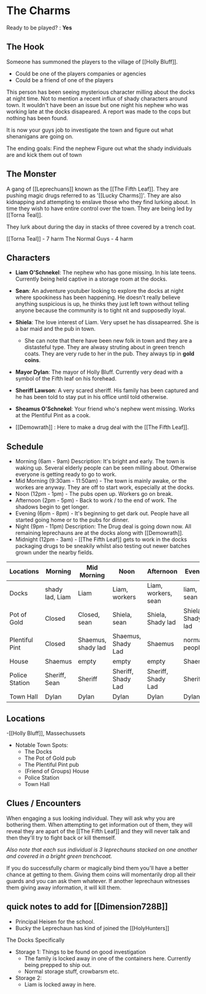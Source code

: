   # The Charms
Ready to be played? : **Yes**
## The Hook
Someone has summoned the players to the village of [[Holly Bluff]]. 
- Could be one of the players companies or agencies
- Could be a friend of one of the players

This person has been seeing mysterious character milling about the docks at night time. Not to mention a recent influx of shady characters around town. It wouldn't have been an issue but one night his nephew who was working late at the docks disapeared. A report was made to the cops but nothing has been found.

It is now your guys job to investigate the town and figure out what shenanigans are going on. 

The ending goals:
	Find the nephew
	Figure out what the shady individuals are and kick them out of town

## The Monster
A gang of [[Leprechuans]] known as the [[The Fifth Leaf]]. They are pushing magic drugs referred to as '[[Lucky Charms]]'. They are also kidnapping and attempting to enslave those who they find lurking about. In time they wish to have entire control over the town. They are being led by [[Torna Teal]].

They lurk about during the day in stacks of three covered by a trench coat.

[[Torna Teal]] - 7 harm
The Normal Guys - 4 harm


## Characters
- **Liam O'Schnekel**: The nephew who has gone missing. In his late teens. Currently being held captive in a storage room at the docks.
- **Sean**: An adventure youtuber looking to explore the docks at night where spookiness has been happening. He doesn't really believe anything suspicious is up, he thinks they just left town without telling anyone because the community is to tight nit and supposedly loyal.
- **Shiela**: The love interest of  Liam. Very upset he has dissapearred. She is a bar maid and the pub in town.
	- She can note that there have been new folk in town and they are a distasteful type. They are alwasy struting about in green trench coats. They are very rude to her in the pub. They always tip in **gold coins**.
- **Mayor Dylan**: The mayor of Holly Bluff. Currently very dead with a symbol of the Fifth leaf on his forehead. 
- **Sheriff Lawson**: A very scared sheriff. His family has been captured and he has been told to stay put in his office until told otherwise. 

- **Sheamus O'Schnekel**: Your friend who's nephew went missing. Works at the Plentiful Pint as a cook.

- [[Demowrath]] : Here to make a drug deal with the [[The Fifth Leaf]].
## Schedule

- Morning (6am - 9am)
		Description: It's bright and early. The town is waking up. Several elderly people can be seen milling about. Otherwise everyone is getting ready to go to work.
- Mid Morning (9:30am - 11:50am)
		- The town is mainly awake, or the workes are anyway. They are off to start work, especially at the docks.
- Noon (12pm - 1pm)
		- The pubs open up. Workers go on break. 
- Afternoon (2pm - 5pm)
		- Back to work / to the end of work. The shadows begin to get longer.
- Evening (6pm - 8pm)
		- It's beginning to get dark out. People have all started going home or to the pubs for dinner. 
- Night (9pm - 11pm)
		Description: The Drug deal is going down now. All remaining leprechauns are at the docks along with [[Demowrath]]. 
- Midnight (12pm - 3am)
		- [[The Fifth Leaf]] gets to work in the docks packaging drugs to be sneakily whilst also testing out newer batches grown under the nearby fields.

| Locations      | Morning         | Mid Morning        | Noon               | Afternoon           | Evening           | Night                               | Midnight                |
| -------------- | --------------- | ------------------ | ------------------ | ------------------- | ----------------- | ----------------------------------- | ----------------------- |
| Docks          | shady lad, Liam | Liam               | Liam, workers      | Liam, workers, sean | liam, sean        | liam, [[Demowrath]], [[Torna Teal]] | same as before + Shiela |
| Pot of Gold    | Closed          | Closed, sean       | Shiela, sean       | Shiela, Shady lad   | Shiela, Shady lad | Shiela, sean                        | normal people, sean     | 
| Plentiful Pint | Closed          | Shaemus, shady lad | Shaemus, Shady Lad | Shaemus             | normal people     | normal people                       | normal people           |
| House          | Shaemus         | empty              | empty              | empty               | Shaemus           | Shaemus                             | Shaemus                 |
| Police Station | Sheriff, Sean   | Sheriff            | Sheriff, Shady Lad | Sheriff, Shady Lad  | Sheriff           |                                     |                         |
| Town Hall      | Dylan           | Dylan              | Dylan              | Dylan               | Dylan             | Dylan                               | Dylan                   |
## Locations
-[[Holly Bluff]], Massechussets
- Notable Town Spots:
	- The Docks
	- The Pot of Gold pub
	- The Plentiful Pint pub
	- (Friend of Groups) House
	- Police Station
	- Town Hall

## Clues / Encounters
When engaging a sus looking individual. They will ask why you are bothering them. When attempting to get information out of them, they will reveal they are apart of the [[The Fifth Leaf]] and they will never talk and then they'll try to fight back or kill themself.

*Also note that each sus individual is 3 leprechauns stacked on one another and covered in a bright green trenchcoat.*

If you do successfully charm or magically bind them you'll have a better chance at getting to them. Giving them coins will momentarily drop all their guards and you can ask them whatever. If another leprechaun witnesses them giving away information, it will kill them. 


## quick notes to add for [[Dimension728B]]
- Principal Heisen for the school.
- Bucky the Leprechaun has kind of joined the [[HolyHunters]]

The Docks Specifically 
- Storage 1: Things to be found on good investigation
	- The family is locked away in one of the containers here. Currently being prepped to ship out.
	- Normal storage stuff, crowbarsm etc. 
- Storage 2: 
	- Liam is locked away in here.